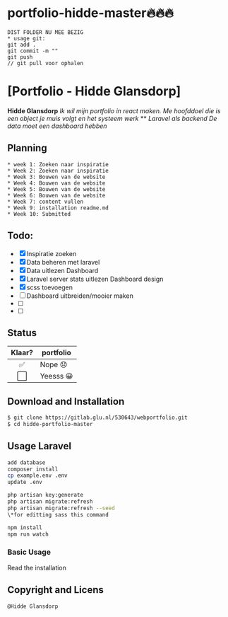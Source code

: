 # portfolio-hidde-master🔥🔥🔥

    DIST FOLDER NU MEE BEZIG
    * usage git:
    git add .
    git commit -m ""
    git push
    // git pull voor ophalen

# [Portfolio - Hidde Glansdorp]

**Hidde Glansdorp**
_Ik wil mijn portfolio in react maken. Me hoofddoel die is een object je muis volgt en het systeem werk_
\*\*
_Laravel als backend_
_De data moet een dashboard hebben_

## Planning

    * week 1: Zoeken naar inspiratie
    * Week 2: Zoeken naar inspiratie
    * Week 3: Bouwen van de website
    * Week 4: Bouwen van de website
    * Week 5: Bouwen van de website
    * Week 6: Bouwen van de website
    * Week 7: content vullen
    * Week 9: installation readme.md
    * Week 10: Submitted

## Todo:

-   [x] Inspiratie zoeken
-   [x] Data beheren met laravel
-   [x] Data uitlezen Dashboard
-   [x] Laravel server stats uitlezen Dashboard design
-   [x] scss toevoegen
-   [ ] Dashboard uitbreiden/mooier maken
-   [ ]
-   [ ]

## Status

| Klaar? | portfolio |
| :----: | --------- |
|   ✅   | Nope 😞   |
|  ⬜️   | Yeesss 😀 |

## Download and Installation

```sh
$ git clone https://gitlab.glu.nl/530643/webportfolio.git
$ cd hidde-portfolio-master
```

## Usage Laravel

```sh
add database
composer install
cp example.env .env
update .env

php artisan key:generate
php artisan migrate:refresh
php artisan migrate:refresh --seed
\*for editting sass this command

npm install
npm run watch

```

### Basic Usage

Read the installation

## Copyright and Licens

    @Hidde Glansdorp

```

```

